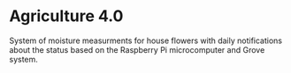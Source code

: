 # Agriculture 4.0
System of moisture measurments for house flowers with daily notifications about the status based on the Raspberry Pi microcomputer and Grove system. 
